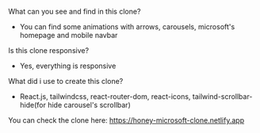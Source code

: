 What can you see and find in this clone?

- You can find some animations with arrows, carousels, microsoft's homepage and mobile navbar

Is this clone responsive?

- Yes, everything is responsive

What did i use to create this clone?

- React.js, tailwindcss, react-router-dom, react-icons, tailwind-scrollbar-hide(for hide carousel's scrollbar)

You can check the clone here: https://honey-microsoft-clone.netlify.app
